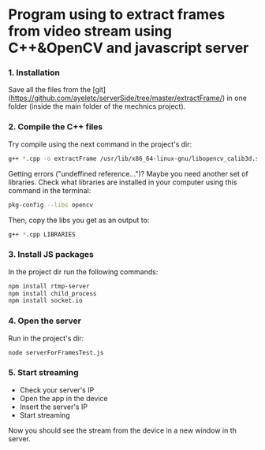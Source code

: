 # Program using to extract frames from video stream using C++&OpenCV and javascript server 

### 1. Installation

Save all the files from the [git] (https://github.com/ayeletc/serverSide/tree/master/extractFrame/) in one folder (inside the main folder of the mechnics project).

### 2. Compile the C++ files

Try compile using the next command in the project's dir:
```bash	
g++ *.cpp -o extractFrame /usr/lib/x86_64-linux-gnu/libopencv_calib3d.so -lopencv_calib3d /usr/lib/x86_64-linux-gnu/libopencv_contrib.so -lopencv_contrib /usr/lib/x86_64-linux-gnu/libopencv_core.so -lopencv_core /usr/lib/x86_64-linux-gnu/libopencv_features2d.so -lopencv_features2d /usr/lib/x86_64-linux-gnu/libopencv_flann.so -lopencv_flann /usr/lib/x86_64-linux-gnu/libopencv_gpu.so -lopencv_gpu /usr/lib/x86_64-linux-gnu/libopencv_highgui.so -lopencv_highgui /usr/lib/x86_64-linux-gnu/libopencv_imgproc.so -lopencv_imgproc /usr/lib/x86_64-linux-gnu/libopencv_legacy.so -lopencv_legacy /usr/lib/x86_64-linux-gnu/libopencv_ml.so -lopencv_ml /usr/lib/x86_64-linux-gnu/libopencv_objdetect.so -lopencv_objdetect /usr/lib/x86_64-linux-gnu/libopencv_ocl.so -lopencv_ocl /usr/lib/x86_64-linux-gnu/libopencv_photo.so -lopencv_photo /usr/lib/x86_64-linux-gnu/libopencv_stitching.so -lopencv_stitching /usr/lib/x86_64-linux-gnu/libopencv_superres.so -lopencv_superres /usr/lib/x86_64-linux-gnu/libopencv_ts.so -lopencv_ts /usr/lib/x86_64-linux-gnu/libopencv_video.so -lopencv_video /usr/lib/x86_64-linux-gnu/libopencv_videostab.so -lopencv_videostab
```

Getting errors ("undeffined reference...")?
Maybe you need another set of libraries.
Check what libraries are installed in your computer using this command in the terminal:

```bash
pkg-config --libs opencv
```

Then, copy the libs you get as an output to:
```bash
g++ *.cpp LIBRARIES
```

### 3. Install JS packages

In the project dir run the following commands: 
```bash
npm install rtmp-server
npm install child_process 
npm install socket.io
```

### 4. Open the server

Run in the project's dir:
```bash
node serverForFramesTest.js
```
	
### 5. Start streaming

- Check your server's IP 
- Open the app in the device
- Insert the server's IP
- Start streaming 

Now you should see the stream from the device in a new window in th server.

